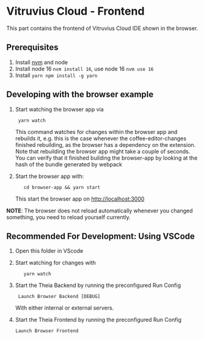 # Vitruvius Cloud - Frontend

This part contains the frontend of Vitruvius Cloud IDE shown in the browser.

## Prerequisites

1. Install [nvm](https://github.com/nvm-sh/nvm) and node
2. Install node 16 `nvm install 16`, use node 16 `nvm use 16`
3. Install `yarn npm install -g yarn`

## Developing with the browser example

1. Start watching the browser app via

        yarn watch

    This command watches for changes within the browser app and rebuilds it, e.g. this is the
    case whenever the coffee-editor-changes finished rebuilding, as the browser has a dependency
    on the extension. Note that rebuilding the browser app might take a couple of seconds. You can
    verify that it finished building the browser-app by looking at the hash of the bundle generated by
    webpack

2. Start the browser app with:

          cd browser-app && yarn start

    This start the browser app on <http://localhost:3000>

**NOTE**: The browser does not reload automatically whenever you changed something, you need to reload yourself currently.

## Recommended For Development: Using VSCode

1. Open this folder in VScode

2. Start watching for changes with

          yarn watch

3. Start the Theia Backend by running the preconfigured Run Config

        Launch Browser Backend [DEBUG]

    With either internal or external servers.

4.  Start the Theia Frontend by running the preconfigured Run Config

        Launch Browser Frontend
